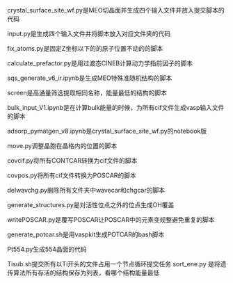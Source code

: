 crystal_surface_site_wf.py是MEO切晶面并生成四个输入文件并放入提交脚本的代码

input.py是生成四个输入文件并将脚本放入对应文件夹的代码

fix_atoms.py是固定Z坐标以下的的原子位置不动的的脚本

calculate_prefactor.py是用过渡态CINEB计算动力学指前因子的脚本

sqs_generate_v6_ir.ipynb是生成MEO特殊准随机结构的脚本

screen是高通量筛选提取相同名称，能量最低的结构的脚本

bulk_input_V1.ipynb是在计算bulk能量的时候，为所有cif文件生成vasp输入文件的脚本

adsorp_pymatgen_v8.ipynb是crystal_surface_site_wf.py的notebook版

move.py调整晶胞在晶格内的位置的脚本

covcif.py将所有CONTCAR转换为cif文件的脚本

covpos.py将所有cif文件转换为POSCAR的脚本

delwavchg.py删除所有文件夹中wavecar和chgcar的脚本

generate_structures.py是对活性位点之外的位点生成OH覆盖

writePOSCAR.py是覆写POSCAR让POSCAR中的元素变规整避免重复的脚本

generate_potcar.sh是用vaspkit生成POTCAR的bash脚本

Pt554.py生成554晶面的代码

Tisub.sh提交所有以Ti开头的文件占用一个节点循环提交任务
sort_ene.py 是将遗传算法所有存活的结构保存为列表，看哪个结构能量最低
